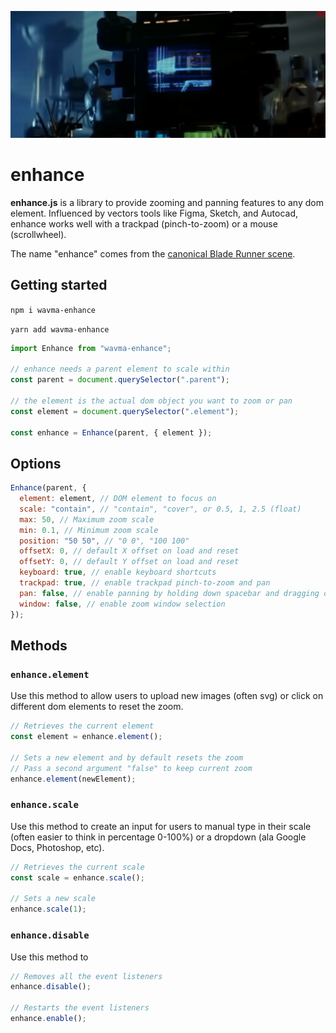 ![Image of Enhance](enhance.png)

# enhance

**enhance.js** is a library to provide zooming and panning features to any dom element. Influenced by vectors tools like Figma, Sketch, and Autocad, enhance works well with a trackpad (pinch-to-zoom) or a mouse (scrollwheel).

The name "enhance" comes from the [canonical Blade Runner scene](https://www.youtube.com/watch?v=hHwjceFcF2Q).

## Getting started

`npm i wavma-enhance`

`yarn add wavma-enhance`

```javascript
import Enhance from "wavma-enhance";

// enhance needs a parent element to scale within
const parent = document.querySelector(".parent");

// the element is the actual dom object you want to zoom or pan
const element = document.querySelector(".element");

const enhance = Enhance(parent, { element });
```

## Options

```javascript
Enhance(parent, {
  element: element, // DOM element to focus on
  scale: "contain", // "contain", "cover", or 0.5, 1, 2.5 (float)
  max: 50, // Maximum zoom scale
  min: 0.1, // Minimum zoom scale
  position: "50 50", // "0 0", "100 100"
  offsetX: 0, // default X offset on load and reset
  offsetY: 0, // default Y offset on load and reset
  keyboard: true, // enable keyboard shortcuts
  trackpad: true, // enable trackpad pinch-to-zoom and pan
  pan: false, // enable panning by holding down spacebar and dragging on canvas
  window: false, // enable zoom window selection
});
```

## Methods

### `enhance.element`

Use this method to allow users to upload new images (often svg) or click on different dom elements to reset the zoom.

```javascript
// Retrieves the current element
const element = enhance.element();

// Sets a new element and by default resets the zoom
// Pass a second argument "false" to keep current zoom
enhance.element(newElement);
```

### `enhance.scale`

Use this method to create an input for users to manual type in their scale (often easier to think in percentage 0-100%) or a dropdown (ala Google Docs, Photoshop, etc).

```javascript
// Retrieves the current scale
const scale = enhance.scale();

// Sets a new scale
enhance.scale(1);
```

### `enhance.disable`

Use this method to

```javascript
// Removes all the event listeners
enhance.disable();

// Restarts the event listeners
enhance.enable();
```
